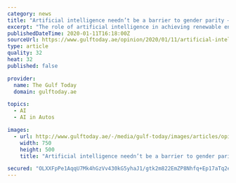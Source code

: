 ```yaml
---
category: news
title: "Artificial intelligence needn’t be a barrier to gender parity – if we use it smartly"
excerpt: "The role of artificial intelligence in achieving renewable energy and sustainable targets ... The benefits of AI in sustainability are manifold: it can support the deployment of self-driving vehicles to transform transportation systems, or better manage food purchasing to reduce wastage. Smart grid technology aligns energy production ..."
publishedDateTime: 2020-01-11T16:18:00Z
sourceUrl: https://www.gulftoday.ae/opinion/2020/01/11/artificial-intelligence-neednt-be-a-barrier-to-gender-parity-if-we-use-it-smartly
type: article
quality: 32
heat: 32
published: false

provider:
  name: The Gulf Today
  domain: gulftoday.ae

topics:
  - AI
  - AI in Autos

images:
  - url: http://www.gulftoday.ae/-/media/gulf-today/images/articles/opinion/writers/2019/2/27/ai-750.ashx?h=500&amp;w=750&amp;hash=F023943804040D3EE8CEEF80A6627DBE
    width: 750
    height: 500
    title: "Artificial intelligence needn’t be a barrier to gender parity – if we use it smartly"

secured: "OLXXFpPe1AqqU7Mk4hGzVv430kG5yhaJ1/gtk2m822EmZP8Nhfq+Ep17aTq2euCDGucP571FZEUvn3UiQyc8shEgv9fTD9IzlEFqC5N+WT/hHqhBRlCA8jcmDjoqh8LEySHnNEmX56uvzXJdYl5KWVFvIpdBr1meXez2Q21Yg79hD3hhM849lo9m/pNYDoeKihHgm3CUJ/RS644rO1SycFzbpfgE8k49U9CU1+V7jW+71rI0MU77yMydyES+ZWmvO1JvX057jLlfAyFPwxS0B6o8SI4fJ25HLD1uweQGeU4=;puHLdMryoUH67LlfE4PdPQ=="
---
```


